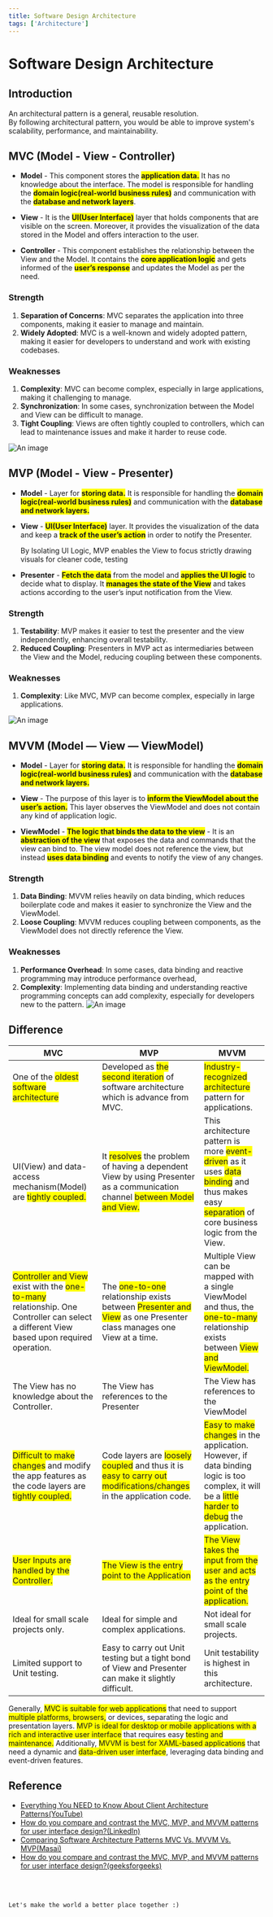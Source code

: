 ```yaml
---
title: Software Design Architecture
tags: ['Architecture']
---
```


# Software Design Architecture

## Introduction

An architectural pattern is a general, reusable resolution.<br>
By following architectural pattern, you would be able to improve system's scalability, performance, and maintainability.

## MVC (Model - View - Controller)

- **Model** - This component stores the <span style="background-color:yellow">**application data.**</span> It has no knowledge about the interface. The model is responsible for handling the <span style="background-color:yellow">**domain logic(real-world business rules)**</span> and communication with the <span style="background-color:yellow">**database and network layers**</span>.

- **View** - It is the <span style="background-color:yellow">**UI(User Interface)**</span> layer that holds components that are visible on the screen. Moreover, it provides the visualization of the data stored in the Model and offers interaction to the user.

- **Controller** - This component establishes the relationship between the View and the Model. It contains the <span style="background-color:yellow">**core application logic**</span> and gets informed of the <span style="background-color:yellow">**user’s response**</span> and updates the Model as per the need.

### Strength

1. **Separation of Concerns**: MVC separates the application into three components, making it easier to manage and maintain.
2. **Widely Adopted**: MVC is a well-known and widely adopted pattern, making it easier for developers to understand and work with existing codebases.

### Weaknesses

1. **Complexity**: MVC can become complex, especially in large applications, making it challenging to manage.
2. **Synchronization**: In some cases, synchronization between the Model and View can be difficult to manage.
3. **Tight Coupling**: Views are often tightly coupled to controllers, which can lead to maintenance issues and make it harder to reuse code.

![An image](./mvc.png) <br>

## MVP (Model - View - Presenter)

- **Model** - Layer for <span style="background-color:yellow">**storing data.**</span> It is responsible for handling the <span style="background-color:yellow">**domain logic(real-world business rules)**</span> and communication with the <span style="background-color:yellow">**database and network layers.**</span>

- **View** - <span style="background-color:yellow">**UI(User Interface)**</span> layer. It provides the visualization of the data and keep a <span style="background-color:yellow">**track of the user’s action**</span> in order to notify the Presenter. <br>

  By Isolating UI Logic, MVP enables the View to focus strictly drawing visuals for cleaner code, testing

- **Presenter** - <span style="background-color:yellow">**Fetch the data**</span> from the model and <span style="background-color:yellow">**applies the UI logic**</span> to decide what to display. It <span style="background-color:yellow">**manages the state of the View**</span> and takes actions according to the user’s input notification from the View. <br>

### Strength

1. **Testability**: MVP makes it easier to test the presenter and the view independently, enhancing overall testability.
2. **Reduced Coupling**: Presenters in MVP act as intermediaries between the View and the Model, reducing coupling between these components.

### Weaknesses

1. **Complexity**: Like MVC, MVP can become complex, especially in large applications.

![An image](./mvp.png) <br>

## MVVM (Model — View — ViewModel)

- **Model** - Layer for <span style="background-color:yellow">**storing data.**</span> It is responsible for handling the <span style="background-color:yellow">**domain logic(real-world business rules)**</span> and communication with the <span style="background-color:yellow">**database and network layers.**</span>

- **View** - The purpose of this layer is to <span style="background-color:yellow">**inform the ViewModel about the user’s action.**</span> This layer observes the ViewModel and does not contain any kind of application logic.

- **ViewModel** - <span style="background-color:yellow">**The logic that binds the data to the view**</span> - It is an <span style="background-color:yellow">**abstraction of the view**</span> that exposes the data and commands that the view can bind to. The view model does not reference the view, but instead <span style="background-color:yellow">**uses data binding**</span> and events to notify the view of any changes.

### Strength

1. **Data Binding**: MVVM relies heavily on data binding, which reduces boilerplate code and makes it easier to synchronize the View and the ViewModel.
2. **Loose Coupling**: MVVM reduces coupling between components, as the ViewModel does not directly reference the View.

### Weaknesses

1. **Performance Overhead**: In some cases, data binding and reactive programming may introduce performance overhead,
2. **Complexity**: Implementing data binding and understanding reactive programming concepts can add complexity, especially for developers new to the pattern.
   ![An image](./mvvm.png)

## Difference

| MVC                                                                                                                                                                                                                              | MVP                                                                                                                                                                                                                | MVVM                                                                                                                                                                                                                                                                               |
| -------------------------------------------------------------------------------------------------------------------------------------------------------------------------------------------------------------------------------- | ------------------------------------------------------------------------------------------------------------------------------------------------------------------------------------------------------------------ | ---------------------------------------------------------------------------------------------------------------------------------------------------------------------------------------------------------------------------------------------------------------------------------- |
| One of the <span style="background-color:yellow">oldest software architecture </span>                                                                                                                                            | Developed as <span style="background-color:yellow">the second iteration</span> of software architecture which is advance from MVC.                                                                                 | <span style="background-color:yellow">Industry-recognized architecture</span> pattern for applications.                                                                                                                                                                            |
| UI(View) and data-access mechanism(Model) are <span style="background-color:yellow">tightly coupled. </span>                                                                                                                     | It <span style="background-color:yellow">resolves</span> the problem of having a dependent View by using Presenter as a communication channel <span style="background-color:yellow">between Model and View.</span> | This architecture pattern is more <span style="background-color:yellow">event-driven</span> as it uses <span style="background-color:yellow">data binding</span> and thus makes easy <span style="background-color:yellow">separation</span> of core business logic from the View. |
| <span style="background-color:yellow">Controller and View</span> exist with the <span style="background-color:yellow">one-to-many</span> relationship. One Controller can select a different View based upon required operation. | The <span style="background-color:yellow">one-to-one</span> relationship exists between <span style="background-color:yellow">Presenter and View</span> as one Presenter class manages one View at a time.         | Multiple View can be mapped with a single ViewModel and thus, the <span style="background-color:yellow">one-to-many</span> relationship exists between <span style="background-color:yellow">View and ViewModel. </span>                                                           |
| The View has no knowledge about the Controller.                                                                                                                                                                                  | The View has references to the Presenter                                                                                                                                                                           | The View has references to the ViewModel                                                                                                                                                                                                                                           |
| <span style="background-color:yellow"> Difficult to make changes</span> and modify the app features as the code layers are <span style="background-color:yellow">tightly coupled. </span>                                        | Code layers are <span style="background-color:yellow">loosely coupled</span> and thus it is <span style="background-color:yellow">easy to carry out modifications/changes</span> in the application code.          | <span style="background-color:yellow">Easy to make changes</span> in the application. However, if data binding logic is too complex, it will be a <span style="background-color:yellow">little harder to debug</span> the application.                                             |
| <span style="background-color:yellow">User Inputs are handled by the Controller. </span>                                                                                                                                         | <span style="background-color:yellow">The View is the entry point to the Application </span>                                                                                                                       | <span style="background-color:yellow">The View takes the input from the user and acts as the entry point of the application. </span>                                                                                                                                               |
| Ideal for small scale projects only.                                                                                                                                                                                             | Ideal for simple and complex applications.                                                                                                                                                                         | Not ideal for small scale projects.                                                                                                                                                                                                                                                |
| Limited support to Unit testing.                                                                                                                                                                                                 | Easy to carry out Unit testing but a tight bond of View and Presenter can make it slightly difficult.                                                                                                              | Unit testability is highest in this architecture.                                                                                                                                                                                                                                  |

Generally, <span style="background-color:yellow">MVC is suitable for web applications</span> that need to support <span style="background-color:yellow">multiple platforms, browsers,</span> or devices, separating the logic and presentation layers. <span style="background-color:yellow">MVP is ideal for desktop or mobile applications with a rich and interactive user interface</span> that requires easy <span style="background-color:yellow">testing and maintenance.</span> Additionally, <span style="background-color:yellow">MVVM is best for XAML-based applications</span> that need a dynamic and <span style="background-color:yellow">data-driven user interface</span>, leveraging data binding and event-driven features.

## Reference

- <a href="https://www.youtube.com/watch?v=I5c7fBgvkNY&ab_channel=ByteByteGo">Everything You NEED to Know About Client Architecture Patterns(YouTube)</a><br>
- <a href="https://www.linkedin.com/advice/3/how-do-you-compare-contrast-mvc-mvp-mvvm">How do you compare and contrast the MVC, MVP, and MVVM patterns for user interface design?(LinkedIn)</a> <br>
- <a href="https://www.masaischool.com/blog/comparing-software-architecture-patterns/#:~:text=MVC%2C%20MVVM%2C%20and%20MVP%20are,a%20Presenter%20to%20mediate%20interactions.">Comparing Software Architecture Patterns MVC Vs. MVVM Vs. MVP(Masai)</a><br>
- <a href="https://www.geeksforgeeks.org/difference-between-mvc-mvp-and-mvvm-architecture-pattern-in-android/?ref=header_search">How do you compare and contrast the MVC, MVP, and MVVM patterns for user interface design?(geeksforgeeks)</a>

<br>
<br>

```
Let's make the world a better place together :)
```
